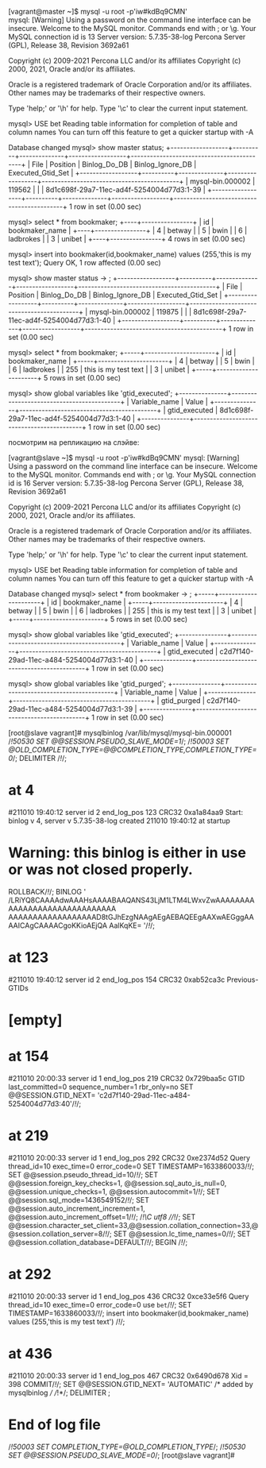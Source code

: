 [vagrant@master ~]$ mysql -u root -p'iw#kdBq9CMN'   
mysql: [Warning] Using a password on the command line interface can be insecure.
Welcome to the MySQL monitor.  Commands end with ; or \g.
Your MySQL connection id is 13
Server version: 5.7.35-38-log Percona Server (GPL), Release 38, Revision 3692a61

Copyright (c) 2009-2021 Percona LLC and/or its affiliates
Copyright (c) 2000, 2021, Oracle and/or its affiliates.

Oracle is a registered trademark of Oracle Corporation and/or its
affiliates. Other names may be trademarks of their respective
owners.

Type 'help;' or '\h' for help. Type '\c' to clear the current input statement.

mysql> USE bet
Reading table information for completion of table and column names
You can turn off this feature to get a quicker startup with -A

Database changed
mysql> show master status;
+------------------+----------+--------------+------------------+-------------------------------------------+
| File             | Position | Binlog_Do_DB | Binlog_Ignore_DB | Executed_Gtid_Set                         |
+------------------+----------+--------------+------------------+-------------------------------------------+
| mysql-bin.000002 |   119562 |              |                  | 8d1c698f-29a7-11ec-ad4f-5254004d77d3:1-39 |
+------------------+----------+--------------+------------------+-------------------------------------------+
1 row in set (0.00 sec)

mysql> select * from bookmaker;
+----+----------------+
| id | bookmaker_name |
+----+----------------+
|  4 | betway         |
|  5 | bwin           |
|  6 | ladbrokes      |
|  3 | unibet         |
+----+----------------+
4 rows in set (0.00 sec)

mysql> insert into bookmaker(id,bookmaker_name) values (255,'this is my test text');
Query OK, 1 row affected (0.00 sec)

mysql> show master status
    -> ;
+------------------+----------+--------------+------------------+-------------------------------------------+
| File             | Position | Binlog_Do_DB | Binlog_Ignore_DB | Executed_Gtid_Set                         |
+------------------+----------+--------------+------------------+-------------------------------------------+
| mysql-bin.000002 |   119875 |              |                  | 8d1c698f-29a7-11ec-ad4f-5254004d77d3:1-40 |
+------------------+----------+--------------+------------------+-------------------------------------------+
1 row in set (0.00 sec)

mysql> select * from bookmaker;
+-----+----------------------+
| id  | bookmaker_name       |
+-----+----------------------+
|   4 | betway               |
|   5 | bwin                 |
|   6 | ladbrokes            |
| 255 | this is my test text |
|   3 | unibet               |
+-----+----------------------+
5 rows in set (0.00 sec)

mysql> show global variables like 'gtid_executed';
+---------------+-------------------------------------------+
| Variable_name | Value                                     |
+---------------+-------------------------------------------+
| gtid_executed | 8d1c698f-29a7-11ec-ad4f-5254004d77d3:1-40 |
+---------------+-------------------------------------------+
1 row in set (0.00 sec)

посмотрим на репликацию на слэйве:

[vagrant@slave ~]$ mysql -u root -p'iw#kdBq9CMN'
mysql: [Warning] Using a password on the command line interface can be insecure.
Welcome to the MySQL monitor.  Commands end with ; or \g.
Your MySQL connection id is 16
Server version: 5.7.35-38-log Percona Server (GPL), Release 38, Revision 3692a61

Copyright (c) 2009-2021 Percona LLC and/or its affiliates
Copyright (c) 2000, 2021, Oracle and/or its affiliates.

Oracle is a registered trademark of Oracle Corporation and/or its
affiliates. Other names may be trademarks of their respective
owners.

Type 'help;' or '\h' for help. Type '\c' to clear the current input statement.

mysql> USE bet
Reading table information for completion of table and column names
You can turn off this feature to get a quicker startup with -A

Database changed
mysql> select * from bookmaker
    -> ;
+-----+----------------------+
| id  | bookmaker_name       |
+-----+----------------------+
|   4 | betway               |
|   5 | bwin                 |
|   6 | ladbrokes            |
| 255 | this is my test text |
|   3 | unibet               |
+-----+----------------------+
5 rows in set (0.00 sec)

mysql> show global variables like 'gtid_executed';
+---------------+-------------------------------------------+
| Variable_name | Value                                     |
+---------------+-------------------------------------------+
| gtid_executed | c2d7f140-29ad-11ec-a484-5254004d77d3:1-40 |
+---------------+-------------------------------------------+
1 row in set (0.00 sec)

mysql> show global variables like 'gtid_purged';
+---------------+-------------------------------------------+
| Variable_name | Value                                     |
+---------------+-------------------------------------------+
| gtid_purged   | c2d7f140-29ad-11ec-a484-5254004d77d3:1-39 |
+---------------+-------------------------------------------+
1 row in set (0.00 sec)

[root@slave vagrant]# mysqlbinlog /var/lib/mysql/mysql-bin.000001 
/*!50530 SET @@SESSION.PSEUDO_SLAVE_MODE=1*/;
/*!50003 SET @OLD_COMPLETION_TYPE=@@COMPLETION_TYPE,COMPLETION_TYPE=0*/;
DELIMITER /*!*/;
# at 4
#211010 19:40:12 server id 2  end_log_pos 123 CRC32 0xa1a84aa9  Start: binlog v 4, server v 5.7.35-38-log created 211010 19:40:12 at startup
# Warning: this binlog is either in use or was not closed properly.
ROLLBACK/*!*/;
BINLOG '
/LRiYQ8CAAAAdwAAAHsAAAABAAQANS43LjM1LTM4LWxvZwAAAAAAAAAAAAAAAAAAAAAAAAAAAAAA
AAAAAAAAAAAAAAAAAAD8tGJhEzgNAAgAEgAEBAQEEgAAXwAEGggAAAAICAgCAAAACgoKKioAEjQA
AalKqKE=
'/*!*/;
# at 123
#211010 19:40:12 server id 2  end_log_pos 154 CRC32 0xab52ca3c  Previous-GTIDs
# [empty]
# at 154
#211010 20:00:33 server id 1  end_log_pos 219 CRC32 0x729baa5c  GTID    last_committed=0  sequence_number=1        rbr_only=no
SET @@SESSION.GTID_NEXT= 'c2d7f140-29ad-11ec-a484-5254004d77d3:40'/*!*/;
# at 219
#211010 20:00:33 server id 1  end_log_pos 292 CRC32 0xe2374d52  Query   thread_id=10    exec_time=0        error_code=0
SET TIMESTAMP=1633860033/*!*/;
SET @@session.pseudo_thread_id=10/*!*/;
SET @@session.foreign_key_checks=1, @@session.sql_auto_is_null=0, @@session.unique_checks=1, @@session.autocommit=1/*!*/;
SET @@session.sql_mode=1436549152/*!*/;
SET @@session.auto_increment_increment=1, @@session.auto_increment_offset=1/*!*/;
/*!\C utf8 *//*!*/;
SET @@session.character_set_client=33,@@session.collation_connection=33,@@session.collation_server=8/*!*/;
SET @@session.lc_time_names=0/*!*/;
SET @@session.collation_database=DEFAULT/*!*/;
BEGIN
/*!*/;
# at 292
#211010 20:00:33 server id 1  end_log_pos 436 CRC32 0xce33e5f6  Query   thread_id=10    exec_time=0        error_code=0
use `bet`/*!*/;
SET TIMESTAMP=1633860033/*!*/;
insert into bookmaker(id,bookmaker_name) values (255,'this is my test text')
/*!*/;
# at 436
#211010 20:00:33 server id 1  end_log_pos 467 CRC32 0x6490d678  Xid = 398
COMMIT/*!*/;
SET @@SESSION.GTID_NEXT= 'AUTOMATIC' /* added by mysqlbinlog */ /*!*/;
DELIMITER ;
# End of log file
/*!50003 SET COMPLETION_TYPE=@OLD_COMPLETION_TYPE*/;
/*!50530 SET @@SESSION.PSEUDO_SLAVE_MODE=0*/;
[root@slave vagrant]# 

